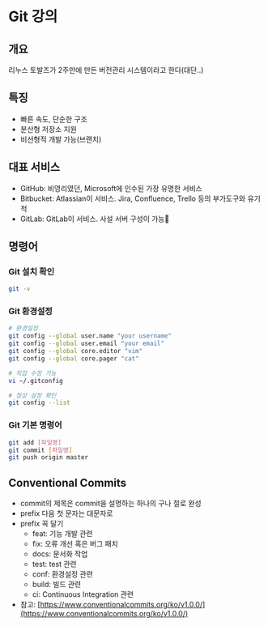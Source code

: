 # Git 강의

## 개요

리누스 토발즈가 2주만에 만든 버전관리 시스템이라고 한다(대단..)

## 특징

- 빠른 속도, 단순한 구조
- 분산형 저장소 지원
- 비선형적 개발 가능(브랜치)

## 대표 서비스

- GitHub: 비영리였던, Microsoft에 인수된 가장 유명한 서비스
- Bitbucket: Atlassian이 서비스. Jira, Confluence, Trello 등의 부가도구와 유기적
- GitLab: GitLab이 서비스. 사설 서버 구성이 가능

## 명령어

### Git 설치 확인

```bash
git -v
```

### Git 환경설정

```bash
# 환경설정
git config --global user.name "your username"
git config --global user.email "your email"
git config --global core.editor "vim"
git config --global core.pager "cat"

# 직접 수정 가능
vi ~/.gitconfig

# 정상 설정 확인
git config --list
```

### Git 기본 명령어

```bash
git add [파일명]
git commit [파일명]
git push origin master
```

## Conventional Commits

- commit의 제목은 commit을 설명하는 하나의 구나 절로 완성
- prefix 다음 첫 문자는 대문자로
- prefix 꼭 달기
  - feat: 기능 개발 관련
  - fix: 오류 개선 혹은 버그 패치
  - docs: 문서화 작업
  - test: test 관련
  - conf: 환경설정 관련
  - build: 빌드 관련
  - ci: Continuous Integration 관련
- 참고: [https://www.conventionalcommits.org/ko/v1.0.0/](https://www.conventionalcommits.org/ko/v1.0.0/)
